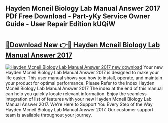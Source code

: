 ## Hayden Mcneil Biology Lab Manual Answer 2017 PDf Free Download - Part-yKy Service Owner Guide - User Repair Edition kUQiW

# <h2><a href="http://bc53520.oget.top/?id=Hayden+Mcneil+Biology+Lab+Manual+Answer+2017">🔗Download New 👉🔴 Hayden Mcneil Biology Lab Manual Answer 2017</a></h2>

[![Hayden Mcneil Biology Lab Manual Answer 2017 new download](https://i.imgur.com/5g1atiW.png)](http://bc53520.oget.top/?id=Hayden+Mcneil+Biology+Lab+Manual+Answer+2017)
Your new Hayden Mcneil Biology Lab Manual Answer 2017 is designed to make your life easier. This user manual shows you how to install, operate, and maintain your product for optimal performance. Please Refer to the Index Hayden Mcneil Biology Lab Manual Answer 2017 The index at the end of this manual can help you quickly locate relevant information. Enjoy the seamless integration of list of features with your new Hayden Mcneil Biology Lab Manual Answer 2017. We're Here to Support You Every Step of the Way Hayden Mcneil Biology Lab Manual Answer 2017. Our customer support team is available throughout your journey.
